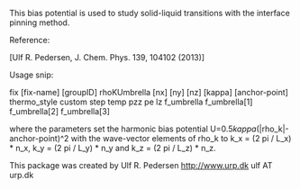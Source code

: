 This bias potential is used to study solid-liquid transitions with the interface pinning method.

Reference:

[Ulf R. Pedersen, J. Chem. Phys. 139, 104102 (2013)] 

Usage snip:

   fix [fix-name] [groupID] rhoKUmbrella [nx] [ny] [nz] [kappa] [anchor-point]
   thermo_style custom step temp pzz pe lz f_umbrella f_umbrella[1] f_umbrella[2] f_umbrella[3]

where the parameters set the harmonic bias potential U=0.5*kappa*(|rho_k|-anchor-point)^2 
with the wave-vector elements of rho_k to k_x = (2 pi / L_x) * n_x, k_y = (2 pi / L_y) * n_y and k_z = (2 pi / L_z) * n_z.

This package was created by
  Ulf R. Pedersen
  http://www.urp.dk
  ulf AT urp.dk

